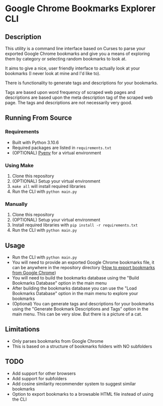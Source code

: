 # Google Chrome Bookmarks Explorer CLI

## Description

This utility is a command line interface based on Curses to parse your exported Google Chrome bookmarks and give you a means of exploring them by category or selecting random bookmarks to look at.

It aims to give a nice, user friendly interface to actually look at your bookmarks (I never look at mine and I'd like to).

There is functionality to generate tags and descriptions for your bookmarks.

Tags are based upon word frequency of scraped web pages and descriptions are based upon the meta description tag of the scraped web page. The tags and descriptions are not necessarily very good.

## Running From Source

### Requirements

* Built with Python 3.10.6
* Required packages are listed in `requirements.txt`
* (OPTIONAL) [Pyenv](https://github.com/pyenv/pyenv) for a virtual environment

### Using Make

1. Clone this repository
2. (OPTIONAL) Setup your virtual environment
3. `make all` will install required libraries
4. Run the CLI with `python main.py`

### Manually

1. Clone this repository
2. (OPTIONAL) Setup your virtual environment
3. Install required libraries with `pip install -r requirements.txt`
4. Run the CLI with `python main.py`

## Usage

* Run the CLI with `python main.py`
* You will need to provide an exported Google Chrome bookmarks file, it can be anywhere in the repository directory ([How to export bookmarks from Google Chrome](https://www.howtogeek.com/744989/how-to-export-chrome-bookmarks/))
* You will need to build the bookmarks database using the "Build Bookmarks Database" option in the main menu
* After building the bookmarks database you can use the "Load Bookmarks Database" option in the main menu to explore your bookmarks
* (Optional) You can generate tags and descriptions for your bookmarks using the "Generate Bookmark Descriptions and Tags" option in the main menu. This can be very slow. But there is a picture of a cat.

## Limitations

* Only parses bookmarks from Google Chrome
* This is based on a structure of bookmarks folders with NO subfolders

## TODO

* Add support for other browsers
* Add support for subfolders
* Add cosine similarity recommender system to suggest similar bookmarks
* Option to export bookmarks to a browsable HTML file instead of using the CLI
